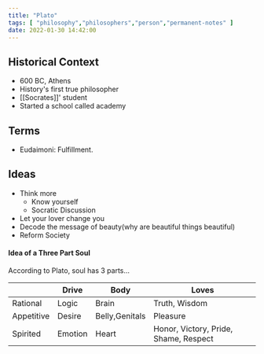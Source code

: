 ```yaml
---
title: "Plato"
tags: [ "philosophy","philosophers","person","permanent-notes" ]
date: 2022-01-30 14:42:00
---
```


## Historical Context

- 600 BC, Athens
- History's first true philosopher
- [[Socrates]]' student
- Started a school called academy 

## Terms

- Eudaimoni: Fulfillment.

## Ideas

- Think more
    - Know yourself
    - Socratic Discussion
- Let your lover change you
- Decode the message of beauty(why are beautiful things beautiful)
- Reform Society

#### Idea of a Three Part Soul

According to Plato, soul has 3 parts...

|            | Drive   | Body           | Loves          |
| ---------- | ------- | -------------- | -------------- |
| Rational   | Logic   | Brain          | Truth, Wisdom  |
| Appetitive | Desire  | Belly,Genitals | Pleasure       |
| Spirited   | Emotion | Heart          | Honor, Victory, Pride, Shame, Respect |

